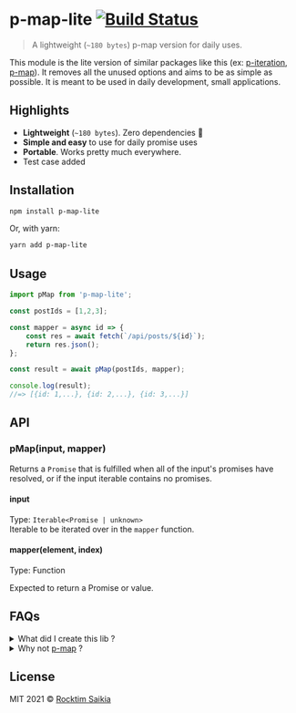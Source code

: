 # p-map-lite [![Build Status](https://github.com/rocktimsaikia/p-map-lite/workflows/CI/badge.svg?branch=main)](https://github.com/rocktimsaikia/p-map-lite/actions?query=branch%3Amain+workflow%3ACI)

> A lightweight (`~180 bytes`) p-map version for daily uses.

This module is the lite version of similar packages like this (ex: [p-iteration](https://github.com/toniov/p-iteration), [p-map](https://github.com/sindresorhus/p-map)). It removes all the unused options and aims to be as simple as possible. It is meant to be used in daily development, small applications.

## Highlights
- **Lightweight** (`~180 bytes`). Zero dependencies :tada:
- **Simple and easy** to use for daily promise uses
- **Portable**. Works pretty much everywhere.
- Test case added

## Installation

```bash
npm install p-map-lite
```
Or, with yarn:
```sh
yarn add p-map-lite
```

## Usage

```js
import pMap from 'p-map-lite';

const postIds = [1,2,3];

const mapper = async id => {
    const res = await fetch(`/api/posts/${id}`);
    return res.json();
};

const result = await pMap(postIds, mapper);

console.log(result);
//=> [{id: 1,...}, {id: 2,...}, {id: 3,...}]
```

## API

### pMap(input, mapper)

Returns a `Promise` that is fulfilled when all of the input's promises have resolved, or if the input iterable contains no promises.

#### input

Type: `Iterable<Promise | unknown>`<br>
Iterable to be iterated over in the `mapper` function.

#### mapper(element, index)
Type: Function

Expected to return a Promise or value.

## FAQs
<details>
  <summary>What did I create this lib ?</summary>
  Initially, I was using p-iteration for my projects but it has not seen an update in almost 4 years. Also, I didn't need the extra methods. So I needed a simple straightforward map API for handing promise `Iterables`. So I built this for my personal use.
</details>

<details>
  <summary>Why not <a href="https://github.com/sindresorhus/p-map">p-map</a> ?</summary>
  I needed a zero dependency api. I was trying to minize my bundle size of my [personal website](htts://rocktimcodes.site). Also I didn't care much about controlling the concurrency as my application is quite small.
</details>

## License

MIT 2021 © [Rocktim Saikia](https://rocktimcodes.site)

